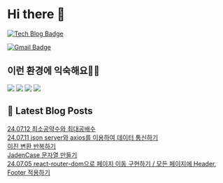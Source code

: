 # Hi there 👋

[![Tech Blog Badge](http://img.shields.io/badge/tistory-black?style=flat-square&logo=Tistory&link=https://codingpracticenote.tistory.com/)](https://codingpracticenote.tistory.com/)
	
[![Gmail Badge](https://img.shields.io/badge/Gmail-d14836?style=flat-square&logo=Gmail&logoColor=white&link=mailto:tkdrnr1215@gmail.com)](mailto:tkdrnr1215@gmail.com)

## 이런 환경에 익숙해요✍🏼

<img src="https://img.shields.io/badge/CSS3-1572B6?style=flat-square&logo=CSS3&logoColor=white"/> </t>
<img src="https://img.shields.io/badge/HTML5-E34F26?style=flat-square&logo=HTML5&logoColor=white"/> 
<img src="https://img.shields.io/badge/JavaScript-F7DF1E?style=flat-square&logo=JavaScript&logoColor=white"/>
<img src="https://img.shields.io/badge/TypeScript-3178C6?style=flat-square&logo=TypeScript&logoColor=white"/>

## 📕 Latest Blog Posts

<a href=https://codingpracticenote.tistory.com/257>24.07.12 최소공약수와 최대공배수</a></br><a href=https://codingpracticenote.tistory.com/256>24.07.11 json server와 axios를 이용하여 데이터 통신하기</a></br><a href=https://codingpracticenote.tistory.com/255>이진 변환 반복하기</a></br><a href=https://codingpracticenote.tistory.com/254>JadenCase 문자열 만들기</a></br><a href=https://codingpracticenote.tistory.com/253>24.07.05 react-router-dom으로 페이지 이동 구현하기 / 모든 페이지에 Header, Footer 적용하기</a></br>